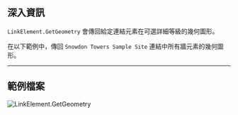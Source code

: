 ## 深入資訊
`LinkElement.GetGeometry` 會傳回給定連結元素在可選詳細等級的幾何圖形。

在以下範例中，傳回 `Snowdon Towers Sample Site` 連結中所有牆元素的幾何圖形。

___
## 範例檔案

![LinkElement.GetGeometry](./Revit.Elements.LinkElement.GetGeometry_img.jpg)
